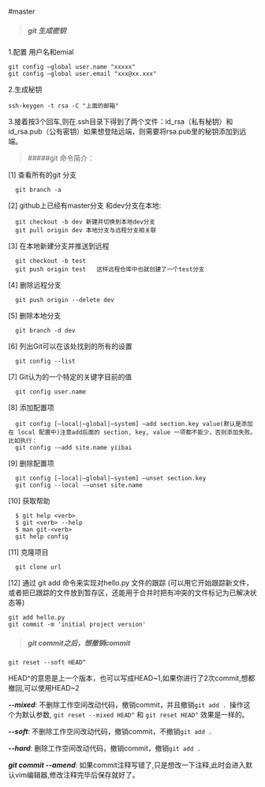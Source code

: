 #master

> ##### git 生成密钥

1.配置 用户名和emial

```
git config –global user.name "xxxxx"
git config –global user.email "xxx@xx.xxx"
```
2.生成秘钥

```
ssh-keygen -t rsa -C "上面的邮箱"
```

3.接着按3个回车,则在.ssh目录下得到了两个文件：id_rsa（私有秘钥）和id_rsa.pub（公有密钥）如果想登陆远端，则需要将rsa.pub里的秘钥添加到远端。

	
> #####git 命令简介：

[1] 查看所有的git 分支
```
  git branch -a
```

[2] github上已经有master分支 和dev分支在本地:
```
  git checkout -b dev 新建并切换到本地dev分支
  git pull origin dev 本地分支与远程分支相关联

```

[3] 在本地新建分支并推送到远程
```
  git checkout -b test
  git push origin test   这样远程仓库中也就创建了一个test分支
```

[4] 删除远程分支
```
  git push origin --delete dev
```

[5] 删除本地分支
```
  git branch -d dev
```

[6] 列出Git可以在该处找到的所有的设置
```
  git config --list
```

[7] Git认为的一个特定的关键字目前的值
```
  git config user.name
```

[8] 添加配置项 
```
  git config [–local|–global|–system] –add section.key value(默认是添加在 local 配置中)注意add后面的 section, key, value 一项都不能少，否则添加失败。比如执行：
  git config -–add site.name yiibai
```

[9] 删除配置项
```
  git config [–local|–global|–system] –unset section.key
  git config --local -–unset site.name
```

[10] 获取帮助
```
  $ git help <verb>
  $ git <verb> --help
  $ man git-<verb>
  git help config
```

[11] 克隆项目
```
  git clone url
``` 

[12] 通过 git add 命令来实现对hello.py 文件的跟踪 (可以用它开始跟踪新文件，或者把已跟踪的文件放到暂存区，还能用于合并时把有冲突的文件标记为已解决状态等)
```
git add hello.py
git commit -m 'initial project version'
```

> ##### git commit之后，想撤销commit

```
git reset --soft HEAD^
```
HEAD^的意思是上一个版本，也可以写成HEAD~1,如果你进行了2次commit,想都撤回,可以使用HEAD~2

***--mixed***: 不删除工作空间改动代码，撤销commit，并且撤销```git add . ```操作这个为默认参数, ```git reset --mixed HEAD^``` 和 ```git reset HEAD^``` 效果是一样的。

***--soft***: 不删除工作空间改动代码，撤销commit，不撤销```git add .```

***--hard***: 删除工作空间改动代码，撤销commit，撤销```git add .```

***git commit --amend***: 如果commit注释写错了,只是想改一下注释,此时会进入默认vim编辑器,修改注释完毕后保存就好了。